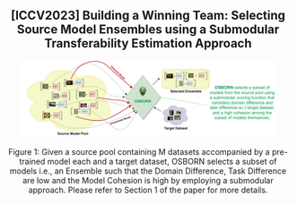<div align="center">

## [ICCV2023] Building a Winning Team: Selecting Source Model Ensembles using a Submodular Transferability Estimation Approach
  
<p align="center">
  <img src="assets/fig1.png" alt="iTPN" width="90%">
</p>
<p align="center">
Figure 1: Given a source pool containing M datasets accompanied by a pre-trained model each and a target dataset, OSBORN selects a subset of models i.e., an Ensemble such that the Domain Difference, Task Difference are low and the Model Cohesion is high by employing a submodular approach. Please refer to Section 1 of the paper for more details.
</p>

  
</div>
